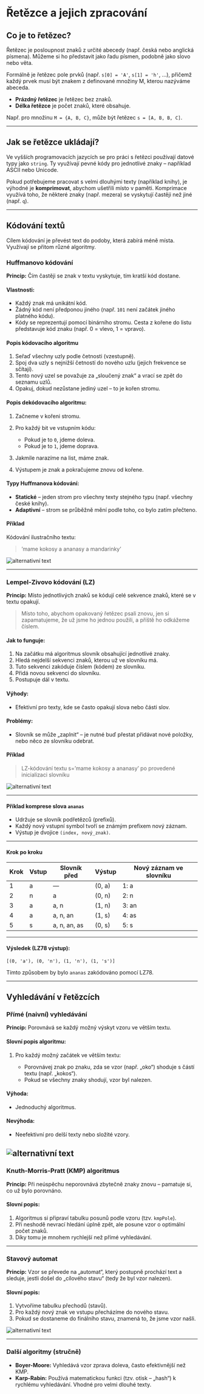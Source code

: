 # Řetězce a jejich zpracování

## Co je to řetězec?

Řetězec je posloupnost znaků z určité abecedy (např. česká nebo anglická písmena). Můžeme si ho představit jako řadu písmen, podobně jako slovo nebo věta.

Formálně je řetězec pole prvků (např. `s[0] = 'A'`, `s[1] = 'h'`, …), přičemž každý prvek musí být znakem z definované množiny M, kterou nazýváme abeceda.

* **Prázdný řetězec** je řetězec bez znaků.
* **Délka řetězce** je počet znaků, které obsahuje.

Např. pro množinu `M = {A, B, C}`, může být řetězec `s = [A, B, B, C]`.

---

## Jak se řetězce ukládají?

Ve vyšších programovacích jazycích se pro práci s řetězci používají datové typy jako `string`. Ty využívají pevné kódy pro jednotlivé znaky – například ASCII nebo Unicode.

Pokud potřebujeme pracovat s velmi dlouhými texty (například knihy), je výhodné je **komprimovat**, abychom ušetřili místo v paměti. Komprimace využívá toho, že některé znaky (např. mezera) se vyskytují častěji než jiné (např. `q`).

---

## Kódování textů

Cílem kódování je převést text do podoby, která zabírá méně místa. Využívají se přitom různé algoritmy.

### Huffmanovo kódování

**Princip:** Čím častěji se znak v textu vyskytuje, tím kratší kód dostane.

#### Vlastnosti:

* Každý znak má unikátní kód.
* Žádný kód není předponou jiného (např. `101` není začátek jiného platného kódu).
* Kódy se reprezentují pomocí binárního stromu. Cesta z kořene do listu představuje kód znaku (např. 0 = vlevo, 1 = vpravo).

#### Popis kódovacího algoritmu

1. Seřaď všechny uzly podle četnosti (vzestupně).
2. Spoj dva uzly s nejnižší četností do nového uzlu (jejich frekvence se sčítají).
3. Tento nový uzel se považuje za „sloučený znak“ a vrací se zpět do seznamu uzlů.
4. Opakuj, dokud nezůstane jediný uzel – to je kořen stromu.

#### Popis dekódovacího algoritmu:

1. Začneme v kořeni stromu.
2. Pro každý bit ve vstupním kódu:

   * Pokud je to `0`, jdeme doleva.
   * Pokud je to `1`, jdeme doprava.
3. Jakmile narazíme na list, máme znak.
4. Výstupem je znak a pokračujeme znovu od kořene.

#### Typy Huffmanova kódování:

* **Statické** – jeden strom pro všechny texty stejného typu (např. všechny české knihy).
* **Adaptivní** – strom se průběžně mění podle toho, co bylo zatím přečteno.

#### Příklad
Kódování ilustračního textu:
> ’mame kokosy a ananasy a mandarinky’

![alternativní text](./Huffman2.png)

---

### Lempel-Zivovo kódování (LZ)

**Princip:** Místo jednotlivých znaků se kódují celé sekvence znaků, které se v textu opakují.
> Místo toho, abychom opakovaný řetězec psali znovu, jen si zapamatujeme, že už jsme ho jednou použili, a příště ho odkážeme číslem.

#### Jak to funguje:

1. Na začátku má algoritmus slovník obsahující jednotlivé znaky.
2. Hledá nejdelší sekvenci znaků, kterou už ve slovníku má.
3. Tuto sekvenci zakóduje číslem (kódem) ze slovníku.
4. Přidá novou sekvenci do slovníku.
5. Postupuje dál v textu.

#### Výhody:

* Efektivní pro texty, kde se často opakují slova nebo části slov.

#### Problémy:

* Slovník se může „zaplnit“ – je nutné buď přestat přidávat nové položky, nebo něco ze slovníku odebrat.

#### Příklad
>LZ-kódování textu s=’mame kokosy a ananasy’ po provedené inicializaci slovníku

![alternativní text](./lempel-ziv.png)

---

#### Příklad komprese slova `ananas`

* Udržuje se slovník podřetězců (prefixů).
* Každý nový vstupní symbol tvoří se známým prefixem nový záznam.
* Výstup je dvojice `(index, nový_znak)`.

---

#### Krok po kroku

| Krok | Vstup | Slovník před | Výstup | Nový záznam ve slovníku |
| ---- | ----- | ------------ | ------ | ----------------------- |
| 1    | a     | —            | (0, a) | 1: a                    |
| 2    | n     | a            | (0, n) | 2: n                    |
| 3    | a     | a, n         | (1, n) | 3: an                   |
| 4    | a     | a, n, an     | (1, s) | 4: as                   |
| 5    | s     | a, n, an, as | (0, s) | 5: s                    |

---

#### Výsledek (LZ78 výstup):

```
[(0, 'a'), (0, 'n'), (1, 'n'), (1, 's')]
```

Tímto způsobem by bylo `ananas` zakódováno pomocí LZ78.


---

## Vyhledávání v řetězcích

### Přímé (naivní) vyhledávání

**Princip:** Porovnává se každý možný výskyt vzoru ve větším textu.

#### Slovní popis algoritmu:

1. Pro každý možný začátek ve větším textu:

   * Porovnávej znak po znaku, zda se vzor (např. „oko“) shoduje s částí textu (např. „kokos“).
   * Pokud se všechny znaky shodují, vzor byl nalezen.

#### Výhoda:

* Jednoduchý algoritmus.

#### Nevýhoda:

* Neefektivní pro delší texty nebo složité vzory.

![alternativní text](./přímé-vyhledávání.png)
---

### Knuth-Morris-Pratt (KMP) algoritmus

**Princip:** Při neúspěchu neporovnává zbytečně znaky znovu – pamatuje si, co už bylo porovnáno.

#### Slovní popis:

1. Algoritmus si připraví tabulku posunů podle vzoru (tzv. `kmpPole`).
2. Při neshodě nevrací hledání úplně zpět, ale posune vzor o optimální počet znaků.
3. Díky tomu je mnohem rychlejší než přímé vyhledávání.

---

### Stavový automat

**Princip:** Vzor se převede na „automat“, který postupně prochází text a sleduje, jestli došel do „cílového stavu“ (tedy že byl vzor nalezen).

#### Slovní popis:

1. Vytvoříme tabulku přechodů (stavů).
2. Pro každý nový znak ve vstupu přecházíme do nového stavu.
3. Pokud se dostaneme do finálního stavu, znamená to, že jsme vzor našli.

![alternativní text](./stavový%20automat.png)

---

### Další algoritmy (stručně)

* **Boyer-Moore:** Vyhledává vzor zprava doleva, často efektivnější než KMP.
* **Karp-Rabin:** Používá matematickou funkci (tzv. otisk – „hash“) k rychlému vyhledávání. Vhodné pro velmi dlouhé texty.

